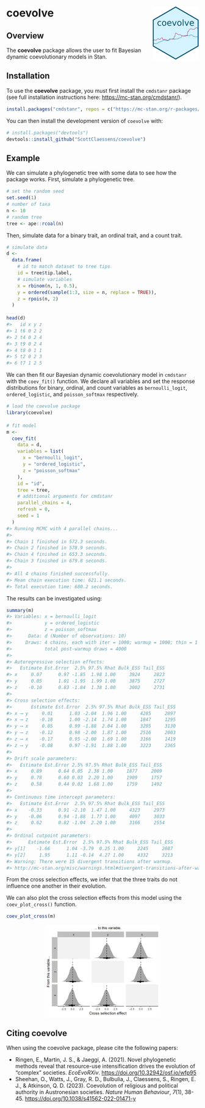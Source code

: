 
<!-- README.md is generated from README.Rmd. Please edit that file -->

# coevolve <img src="man/figures/logo.png" align="right" height="139" alt="" />

<!-- badges: start -->
<!-- badges: end -->

## Overview

The **coevolve** package allows the user to fit Bayesian dynamic
coevolutionary models in Stan.

## Installation

To use the **coevolve** package, you must first install the `cmdstanr`
package (see full installation instructions here:
<https://mc-stan.org/cmdstanr/>).

``` r
install.packages("cmdstanr", repos = c("https://mc-stan.org/r-packages/", getOption("repos")))
```

You can then install the development version of `coevolve` with:

``` r
# install.packages("devtools")
devtools::install_github("ScottClaessens/coevolve")
```

## Example

We can simulate a phylogenetic tree with some data to see how the
package works. First, simulate a phylogenetic tree.

``` r
# set the random seed
set.seed(1)
# number of taxa
n <- 10
# random tree
tree <- ape::rcoal(n)
```

Then, simulate data for a binary trait, an ordinal trait, and a count
trait.

``` r
# simulate data
d <- 
  data.frame(
    # id to match dataset to tree tips
    id = tree$tip.label,
    # simulate variables
    x = rbinom(n, 1, 0.5),
    y = ordered(sample(1:3, size = n, replace = TRUE)),
    z = rpois(n, 2)
  )

head(d)
#>   id x y z
#> 1 t6 0 2 2
#> 2 t4 0 2 4
#> 3 t9 0 2 4
#> 4 t8 0 1 1
#> 5 t2 0 2 3
#> 6 t7 1 2 5
```

We can then fit our Bayesian dynamic coevolutionary model in `cmdstanr`
with the `coev_fit()` function. We declare all variables and set the
response distributions for binary, ordinal, and count variables as
`bernoulli_logit`, `ordered_logistic`, and `poisson_softmax` respectively.

``` r
# load the coevolve package
library(coevolve)

# fit model
m <-
  coev_fit(
    data = d,
    variables = list(
      x = "bernoulli_logit",
      y = "ordered_logistic",
      z = "poisson_softmax"
    ),
    id = "id",
    tree = tree,
    # additional arguments for cmdstanr
    parallel_chains = 4,
    refresh = 0,
    seed = 1
  )
#> Running MCMC with 4 parallel chains...
#> 
#> Chain 1 finished in 572.3 seconds.
#> Chain 2 finished in 578.9 seconds.
#> Chain 4 finished in 653.3 seconds.
#> Chain 3 finished in 679.8 seconds.
#> 
#> All 4 chains finished successfully.
#> Mean chain execution time: 621.1 seconds.
#> Total execution time: 680.2 seconds.
```

The results can be investigated using:

``` r
summary(m)
#> Variables: x = bernoulli_logit 
#>            y = ordered_logistic 
#>            z = poisson_softmax 
#>      Data: d (Number of observations: 10)
#>     Draws: 4 chains, each with iter = 1000; warmup = 1000; thin = 1
#>            total post-warmup draws = 4000
#> 
#> Autoregressive selection effects:
#>   Estimate Est.Error  2.5% 97.5% Rhat Bulk_ESS Tail_ESS
#> x     0.07      0.97 -1.85  1.98 1.00     3924     2823
#> y     0.05      1.01 -1.95  1.99 1.00     3875     2727
#> z    -0.10      0.83 -1.84  1.38 1.00     3002     2731
#> 
#> Cross selection effects:
#>       Estimate Est.Error  2.5% 97.5% Rhat Bulk_ESS Tail_ESS
#> x ⟶ y     0.01      1.03 -2.04  1.96 1.00     4285     2897
#> x ⟶ z    -0.18      1.00 -2.14  1.74 1.00     1847     1295
#> y ⟶ x     0.05      0.99 -1.88  2.04 1.00     3295     3130
#> y ⟶ z    -0.12      0.98 -2.00  1.87 1.00     2516     2003
#> z ⟶ x    -0.17      0.95 -2.00  1.69 1.00     3166     1419
#> z ⟶ y    -0.08      0.97 -1.91  1.88 1.00     3223     2365
#> 
#> Drift scale parameters:
#>   Estimate Est.Error 2.5% 97.5% Rhat Bulk_ESS Tail_ESS
#> x     0.89      0.64 0.05  2.38 1.00     1877     2009
#> y     0.78      0.60 0.03  2.20 1.00     1909     1757
#> z     0.58      0.44 0.02  1.68 1.00     1759     1492
#> 
#> Continuous time intercept parameters:
#>   Estimate Est.Error  2.5% 97.5% Rhat Bulk_ESS Tail_ESS
#> x    -0.33      0.91 -2.10  1.47 1.00     4323     2973
#> y    -0.06      0.94 -1.88  1.77 1.00     4097     3033
#> z     0.62      0.82 -1.04  2.20 1.00     3166     2554
#> 
#> Ordinal cutpoint parameters:
#>      Estimate Est.Error  2.5% 97.5% Rhat Bulk_ESS Tail_ESS
#> y[1]    -1.66      1.04 -3.79  0.25 1.00     2245     2687
#> y[2]     1.95      1.11 -0.14  4.27 1.00     4332     3213
#> Warning: There were 15 divergent transitions after warmup.
#> http://mc-stan.org/misc/warnings.html#divergent-transitions-after-warmup
```

From the cross selection effects, we infer that the three traits do not
influence one another in their evolution.

We can also plot the cross selection effects from this model using the
`coev_plot_cross()` function.

``` r
coev_plot_cross(m)
```

<img src="man/figures/README-plot_cross-1.png" width="60%" style="display: block; margin: auto;" />

## Citing coevolve

When using the coevolve package, please cite the following papers:

- Ringen, E., Martin, J. S., & Jaeggi, A. (2021). Novel phylogenetic
  methods reveal that resource-use intensification drives the evolution
  of “complex” societies. *EcoEvoRXiv*.
  <https://doi.org/10.32942/osf.io/wfp95>
- Sheehan, O., Watts, J., Gray, R. D., Bulbulia, J., Claessens, S.,
  Ringen, E. J., & Atkinson, Q. D. (2023). Coevolution of religious and
  political authority in Austronesian societies. *Nature Human
  Behaviour*, *7*(1), 38-45.
  <https://doi.org/10.1038/s41562-022-01471-y>
